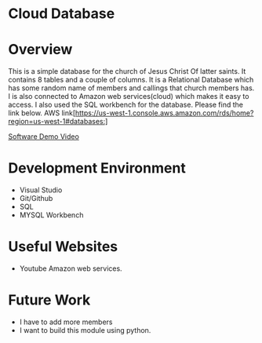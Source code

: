 # Cloud Database
# Overview

This is a simple database for the church of Jesus Christ Of latter saints. It contains 8 tables and a couple of columns. It is a Relational Database which has some random name of members and callings that  church members has. I is also connected to Amazon web services(cloud) which makes it easy to access. I also used the SQL workbench for the database. Please find the link below.
AWS link[https://us-west-1.console.aws.amazon.com/rds/home?region=us-west-1#databases:]

[Software Demo Video](https://www.loom.com/share/8a136ba5561a442cb3960127300337d8)

# Development Environment

* Visual Studio
* Git/Github
* SQL
* MYSQL Workbench


# Useful Websites
* Youtube Amazon web services. 

# Future Work

* I have to add more members 
* I want to build this module using python.